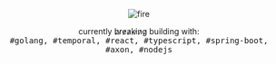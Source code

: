 <p align="center">
</p>
<p align="center">
      <img src="https://github.com/user-attachments/assets/55de6a36-488c-47de-a2d0-d7cde1760014" alt="fire">
</p>
<p align="center">
  currently b̷r̷e̷a̷k̷i̷n̷g̷  building with:
  <br>
  <samp>#golang, #temporal, #react, #typescript, #spring-boot, #axon, #nodejs</samp>
</p>
